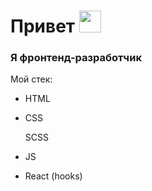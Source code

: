 # Привет <img src="https://www.emojiall.com/images/60/telegram/270c.gif" width="35" />

### Я фронтенд-разработчик

Мой стек:
* HTML
* CSS

   SCSS

* JS
*   React (hooks)

<!--
**cyberqostya/cyberqostya** is a ✨ _special_ ✨ repository because its `README.md` (this file) appears on your GitHub profile.

Here are some ideas to get you started:

- 🔭 I’m currently working on ...
- 🌱 I’m currently learning ...
- 👯 I’m looking to collaborate on ...
- 🤔 I’m looking for help with ...
- 💬 Ask me about ...
- 📫 How to reach me: ...
- 😄 Pronouns: ...
- ⚡ Fun fact: ...
-->
